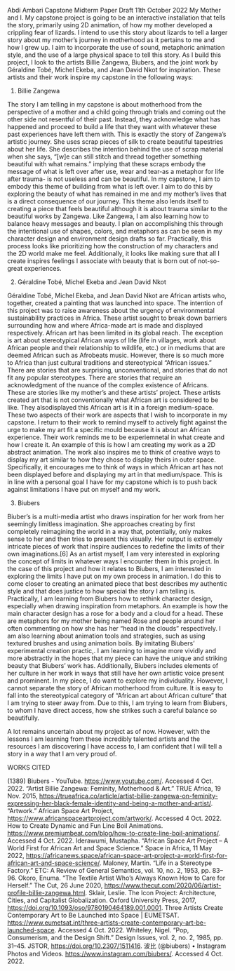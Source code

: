 Abdi Ambari
Capstone Midterm Paper Draft
11th October 2022
My Mother and I.
My capstone project is going to be an interactive installation that tells the story, primarily using 2D animation, of how my mother developed a crippling fear of lizards. I intend to use this story about lizards to tell a larger story about my mother’s journey in motherhood as it pertains to me and how I grew up. I aim to incorporate the use of sound, metaphoric animation style, and the use of a large physical space to tell this story. As I build this project, I look to the artists Billie Zangewa, Biubers, and the joint work by Géraldine Tobé, Michel Ekeba, and Jean David Nkot for inspiration. These artists and their work inspire my capstone in the following ways:
 
1. 	Billie Zangewa

The story I am telling in my capstone is about motherhood from the perspective of a mother and a child going through trials and coming out the other side not resentful of their past. Instead, they acknowledge what has happened and proceed to build a life that they want with whatever these past experiences have left them with. This is exactly the story of Zangewa’s artistic journey. She uses scrap pieces of silk to create beautiful tapestries about her life. She describes the intention behind the use of scrap material when she says, “[w]e can still stitch and thread together something beautiful with what remains.” implying that these scraps embody the message of what is left over after use, wear and tear-as a metaphor for life after trauma- is not useless and can be beautiful. In my capstone, I aim to embody this theme of building from what is left over. I aim to do this by exploring the beauty of what has remained in me and my mother’s lives that is a direct consequence of our journey. This theme also lends itself to creating a piece that feels beautiful although it is about trauma similar to the beautiful works by Zangewa. Like Zangewa, I am also learning how to balance heavy messages and beauty. I plan on accomplishing this through the intentional use of shapes, colors, and metaphors as can be seen in my character design and environment design drafts so far. Practically, this process looks like prioritizing how the construction of my characters and the 2D world make me feel. Additionally, it looks like  making sure that all I create inspires feelings I associate with beauty that is born out of not-so-great experiences.
           
2. 	Géraldine Tobé, Michel Ekeba and Jean David Nkot

Géraldine Tobé, Michel Ekeba, and Jean David Nkot are African artists who, together, created a painting that was launched into space. The intention of this project was to raise awareness about the urgency of environmental sustainability practices in Africa. These artist sought to break down barriers surrounding how and where Africa-made art is made and displayed respectively.  African art has been limited in its global reach. The exception is art about stereotypical African ways of life (life in villages, work about African people and their relationship to wildlife, etc.) or in mediums that are deemed African such as Afrobeats music. However, there is so much more to Africa than just cultural traditions and stereotypical “African issues.” There are stories that are surprising, unconventional, and stories that do not fit any popular stereotypes. There are stories that require an acknowledgment of the nuance of the complex existence of Africans. These are stories like my mother’s and these artists’ project. These artists created art that is not conventionally what African art is considered to be like. They alsodisplayed this African art is it in a foreign medium-space. These two aspects of their work are aspects that I wish to incorporate in my capstone. I return to their work to remind myself to actively fight against the urge to make my art fit a specific mould because it is about an African experience. Their work reminds me to be experiemnetal in what create and how I create it. An example of this is how I am creating my work as a 2D abstract animation. The work also inspires me to think of creative ways to display my art similar to how they chose to display theirs in outer space. Specifically, it encourages me to think of ways in which African art has not been displayed before and displaying my art in that medium/space. This is in line with a personal goal I have for my capstone which is to push back against limitations I have put on myself and my work. 

3. 	Biubers

Biuber’s is a multi-media artist who draws inspiration for her work from her seemingly limitless imagination. She approaches creating by first completely reimagining the world in a way that, potentially, only makes sense to her and then tries to present this visually. Her output is extremely intricate pieces of work that inspire audiences to redefine the limits of their own imaginations.[6] As an artist myself, I am very interested in exploring the concept of limits in whatever ways I encounter them in this project. In the case of this project and how it relates to Biubers, I am interested in exploring the limits I have put on my own process in animation. I do this to come closer to creating an animated piece that best describes my authentic style and that does justice to how special the story I am telling is. Practically, I am learning from Biubers how to rethink character design, especially when drawing inspiration from metaphors. An example is how the main character design has a rose for a body and a cloud for a head. These are metaphors for my mother being named Rose and people around her often commenting on how she has her “head in the clouds” respectively. I am also learning about animation tools and strategies, such as using textured brushes and using animation boils. By imitating Biubers’ experimental creation practic,. I am learning to imagine more vividly and more abstractly in the hopes that my piece can have the unique and striking beauty that Biubers’ work has. Additionally, Biubers includes elements of her culture in her work in ways that still have her own artistic voice present and prominent. In my piece, I do want to explore my individuality. However, I cannot separate the story of African motherhood from culture. It is easy to fall into the stereotypical category of “African art about African culture” that I am trying to steer away from. Due to this, I am trying to learn from Biubers, to whom I have direct access, how she strikes such a careful balance so beautifully.  
 
A lot remains uncertain about my project as of now. However, with the lessons I am learning from these incredibly talented artists and the resources I am discovering I have access to, I am confident that I will tell a story in a way that I am very proud of.

WORKS CITED


(1389) Biubers - YouTube. https://www.youtube.com/. Accessed 4 Oct. 2022.
“Artist Billie Zangewa: Feminity, Motherhood & Art.” TRUE Africa, 19 Nov. 2015, https://trueafrica.co/article/artist-billie-zangewa-on-feminity-expressing-her-black-female-identity-and-being-a-mother-and-artist/.
“Artwork.” African Space Art Project, https://www.africanspaceartproject.com/artwork/. Accessed 4 Oct. 2022.
How to Create Dynamic and Fun Line Boil Animations. https://www.premiumbeat.com/blog/how-to-create-line-boil-animations/. Accessed 4 Oct. 2022.
Iderawumi, Mustapha. “African Space Art Project – A World First for African Art and Space Science.” Space in Africa, 11 May 2022, https://africanews.space/african-space-art-project-a-world-first-for-african-art-and-space-science/.
Maloney, Martin. “Life in a Stereotype Factory.” ETC: A Review of General Semantics, vol. 10, no. 2, 1953, pp. 83–96.
Okoro, Enuma. “The Textile Artist Who’s Always Known How to Care for Herself.” The Cut, 26 June 2020, https://www.thecut.com/2020/06/artist-profile-billie-zangewa.html.
Sklair, Leslie. The Icon Project: Architecture, Cities, and Capitalist Globalization. Oxford University Press, 2017, https://doi.org/10.1093/oso/9780190464189.001.0001.
Three Artists Create Contemporary Art to Be Launched into Space | EUMETSAT. https://www.eumetsat.int/three-artists-create-contemporary-art-be-launched-space. Accessed 4 Oct. 2022.
Whiteley, Nigel. “Pop, Consumerism, and the Design Shift.” Design Issues, vol. 2, no. 2, 1985, pp. 31–45. JSTOR, https://doi.org/10.2307/1511416.
波比 (@biubers) • Instagram Photos and Videos. https://www.instagram.com/biubers/. Accessed 4 Oct. 2022.
 






